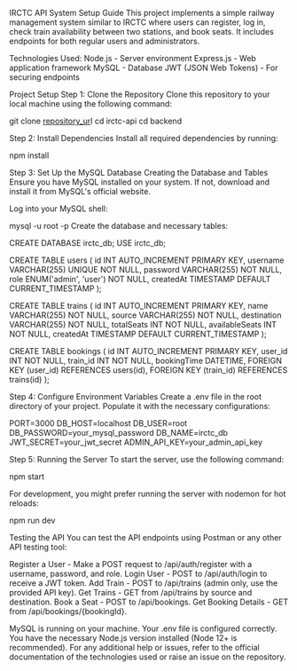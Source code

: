 IRCTC API System Setup Guide
This project implements a simple railway management system similar to IRCTC where users can register, log in, check train availability between two stations, and book seats. It includes endpoints for both regular users and administrators.

Technologies Used:
Node.js - Server environment
Express.js - Web application framework
MySQL - Database
JWT (JSON Web Tokens) - For securing endpoints

Project Setup
Step 1: Clone the Repository
Clone this repository to your local machine using the following command:

git clone [repository_ur](https://github.com/Shivamkrydv3210/IRCTC-backend.git)l
cd irctc-api
cd backend

Step 2: Install Dependencies
Install all required dependencies by running:

npm install

Step 3: Set Up the MySQL Database
Creating the Database and Tables
Ensure you have MySQL installed on your system. If not, download and install it from MySQL's official website.

Log into your MySQL shell:


mysql -u root -p
Create the database and necessary tables:

CREATE DATABASE irctc_db;
USE irctc_db;

CREATE TABLE users (
  id INT AUTO_INCREMENT PRIMARY KEY,
  username VARCHAR(255) UNIQUE NOT NULL,
  password VARCHAR(255) NOT NULL,
  role ENUM('admin', 'user') NOT NULL,
  createdAt TIMESTAMP DEFAULT CURRENT_TIMESTAMP
);

CREATE TABLE trains (
  id INT AUTO_INCREMENT PRIMARY KEY,
  name VARCHAR(255) NOT NULL,
  source VARCHAR(255) NOT NULL,
  destination VARCHAR(255) NOT NULL,
  totalSeats INT NOT NULL,
  availableSeats INT NOT NULL,
  createdAt TIMESTAMP DEFAULT CURRENT_TIMESTAMP
);

CREATE TABLE bookings (
  id INT AUTO_INCREMENT PRIMARY KEY,
  user_id INT NOT NULL,
  train_id INT NOT NULL,
  bookingTime DATETIME,
  FOREIGN KEY (user_id) REFERENCES users(id),
  FOREIGN KEY (train_id) REFERENCES trains(id)
);

Step 4: Configure Environment Variables
Create a .env file in the root directory of your project. Populate it with the necessary configurations:

PORT=3000
DB_HOST=localhost
DB_USER=root
DB_PASSWORD=your_mysql_password
DB_NAME=irctc_db
JWT_SECRET=your_jwt_secret
ADMIN_API_KEY=your_admin_api_key

Step 5: Running the Server
To start the server, use the following command:

npm start

For development, you might prefer running the server with nodemon for hot reloads:

npm run dev

Testing the API
You can test the API endpoints using Postman or any other API testing tool:

Register a User - Make a POST request to /api/auth/register with a username, password, and role.
Login User - POST to /api/auth/login to receive a JWT token.
Add Train - POST to /api/trains (admin only, use the provided API key).
Get Trains - GET from /api/trains by source and destination.
Book a Seat - POST to /api/bookings.
Get Booking Details - GET from /api/bookings/{bookingId}.


MySQL is running on your machine.
Your .env file is configured correctly.
You have the necessary Node.js version installed (Node 12+ is recommended).
For any additional help or issues, refer to the official documentation of the technologies used or raise an issue on the repository.

